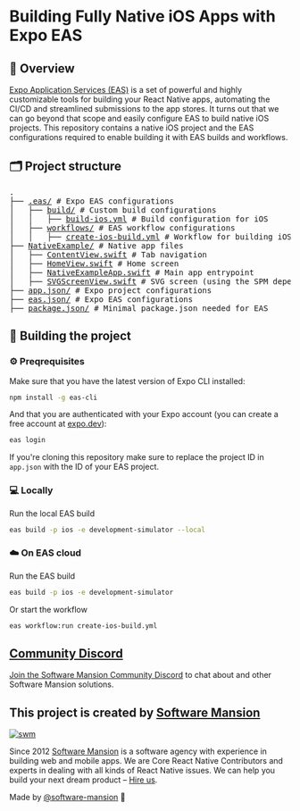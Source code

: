 # Building Fully Native iOS Apps with Expo EAS

## 📄 Overview

[Expo Application Services (EAS)](https://expo.dev/eas) is a set of powerful and highly customizable tools for building your React Native apps, automating the CI/CD and streamlined submissions to the app stores. It turns out that we can go beyond that scope and easily configure EAS to build native iOS projects. This repository contains a native iOS project and the EAS configurations required to enable building it with EAS builds and workflows.

## 🗂️ Project structure

<pre>
.
├── <a href="./.eas">.eas/</a> # Expo EAS configurations
│   ├── <a href="./.eas/build">build/</a> # Custom build configurations
│   │   ├── <a href="./.eas/build/build-ios.yml">build-ios.yml</a> # Build configuration for iOS
│   ├── <a href="./.eas/workflows">workflows/</a> # EAS workflow configurations
│   │   ├── <a href="./.eas/workflows/create-ios-build.yml">create-ios-build.yml</a> # Workflow for building iOS app
├── <a href="./NativeExample">NativeExample/</a> # Native app files
│   ├── <a href="./NativeExample/ContentView.swift">ContentView.swift</a> # Tab navigation
│   ├── <a href="./NativeExample/HomeView.swift">HomeView.swift</a> # Home screen
│   ├── <a href="./NativeExample/NativeExampleApp.swift">NativeExampleApp.swift</a> # Main app entrypoint
│   ├── <a href="./NativeExample/SVGScreenView.swift">SVGScreenView.swift</a> # SVG screen (using the SPM dependency)
├── <a href="./app.json">app.json/</a> # Expo project configurations
├── <a href="./eas.json">eas.json/</a> # Expo EAS configurations
├── <a href="./package.json">package.json/</a> # Minimal package.json needed for EAS
</pre>

## 🔨 Building the project

### ⚙️ Preqrequisites

Make sure that you have the latest version of Expo CLI installed:

```bash
npm install -g eas-cli
```

And that you are authenticated with your Expo account (you can create a free account at [expo.dev](https://expo.dev/signup)):

```bash
eas login
```

If you're cloning this repository make sure to replace the project ID in `app.json` with the ID of your EAS project.

### 💻 Locally 

Run the local EAS build

```bash
eas build -p ios -e development-simulator --local
```

### ☁️ On EAS cloud

Run the EAS build

```bash
eas build -p ios -e development-simulator
```

Or start the workflow

```bash
eas workflow:run create-ios-build.yml
```

## [Community Discord](https://discord.swmansion.com)

[Join the Software Mansion Community Discord](https://discord.swmansion.com) to chat about  and other Software Mansion solutions.

## This project is created by [Software Mansion](https://swmansion.com)

[![swm](https://logo.swmansion.com/logo?color=white&variant=desktop&width=150&tag=typegpu-github 'Software Mansion')](https://swmansion.com)

Since 2012 [Software Mansion](https://swmansion.com) is a software agency with
experience in building web and mobile apps. We are Core React Native
Contributors and experts in dealing with all kinds of React Native issues. We
can help you build your next dream product –
[Hire us](https://swmansion.com/contact/projects?utm_source=typegpu&utm_medium=readme).

Made by [@software-mansion](https://github.com/software-mansion) 💙
